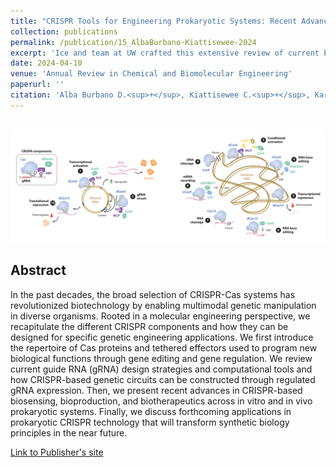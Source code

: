 ```yaml
---
title: "CRISPR Tools for Engineering Prokaryotic Systems: Recent Advances and New Applications"
collection: publications
permalink: /publication/15_AlbaBurbano-Kiattisewee-2024
excerpt: 'Ice and team at UW crafted this extensive review of current bacterial CRISPR technologies.'
date: 2024-04-10
venue: 'Annual Review in Chemical and Biomolecular Engineering'
paperurl: ''
citation: 'Alba Burbano D.<sup>+</sup>, Kiattisewee C.<sup>+</sup>, Karanjia A.V., Cardiff R.A.L., Faulkner I.D., Sugianto W., Carothers J.M.<sup>†</sup> (2024). &quot;CRISPR Tools for Engineering Prokaryotic Systems: Recent Advances and New Applications.&quot; <i>Annual Review in Chemical and Biomolecular Engineering</i>. 15, 11.1-11.42'
---
```


<br/><img src='/images/15_AlbaBurbano-Kiattisewee-2024.png'>
## Abstract

In the past decades, the broad selection of CRISPR-Cas systems has revolutionized biotechnology by enabling multimodal genetic manipulation in diverse organisms. Rooted in a molecular engineering perspective, we recapitulate the different CRISPR components and how they can be designed for specific genetic engineering applications. We first introduce the repertoire of Cas proteins and tethered effectors used to program new biological functions through gene editing and gene regulation. We review current guide RNA (gRNA) design strategies and computational tools and how CRISPR-based genetic circuits can be constructed through regulated gRNA expression. Then, we present recent advances in CRISPR-based biosensing, bioproduction, and biotherapeutics across in vitro and in vivo prokaryotic systems. Finally, we discuss forthcoming applications in prokaryotic CRISPR technology that will transform synthetic biology principles in the near future.

[Link to Publisher's site](https://www.annualreviews.org/content/journals/10.1146/annurev-chembioeng-100522-114706)